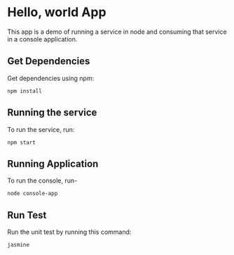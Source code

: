 # Hello, world App

This app is a demo of running a service in node and consuming that service in a console application.

## Get Dependencies
Get dependencies using npm:
```
npm install
```

## Running the service
To run the service, run:
```
npm start
```


## Running Application
To run the console, run-
```
node console-app
```

## Run Test
Run the unit test by running this command:
```
jasmine
```
